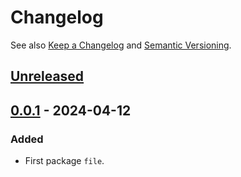 # Changelog

See also [Keep a Changelog](https://keepachangelog.com/en/1.1.0/)
and [Semantic Versioning](https://semver.org/spec/v2.0.0.html).

## [Unreleased]

## [0.0.1] - 2024-04-12

### Added

- First package `file`.

[Unreleased]: https://github.com/dark-pink/ema/compare/v0.0.1...main
[0.0.1]: https://github.com/dark-pink/ema/tag/v0.0.1
